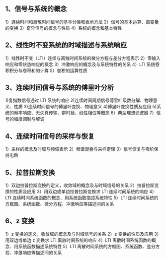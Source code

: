 
## 1、信号与系统的概念 
1）连续时间和离散时间信号的基本分类和表示方法 
2）信号的基本运算、自变量的变换 
3）奇异信号的概念与性质 
4）系统的概念和基本特性 

## 2、线性时不变系统的时域描述与系统响应 
1）线性时不变（LTI）连续与离散时间系统的微分方程与差分方程表示 
2）零输入响应和零状态响应的概念 
3）冲激响应的概念及与系统特性的关系 
4）LTI 系统卷积积分与卷积和的计算 
5）卷积的运算性质 

## 3、连续时间信号与系统的傅里叶分析 
1)复指数信号通过 LTI 系统的响应 
2)连续时间周期信号傅里叶级数分解、物理意义、性质 
3)连续时间信号的傅里叶变换、物理意义 
4)傅里叶变换性质及应用 
5)系统的频率响应、无失真传输、群时延、线性相位等概念
6）典型理想滤波器 
7）信号的幅度调制与解调 

## 4、连续时间信号的采样与恢复 
1）采样的概念及时域与频域表示 
2）频谱混叠与采样定理 
3）信号恢复与零阶保持电路 

## 5、拉普拉斯变换 
1）双边拉普拉斯变换的定义，收敛域的概念及与时域信号的关系
2）拉普拉斯变换的性质及应用 
3）用双边或单边拉普拉斯变换求 LTI 连续时间系统的响应 
4）LTI 连续时间系统函数的概念、用系统函数描述系统特性 
5）LTI 连续时间系统的方框图、系统函数、微分方程、冲激响应等描述间的关系


## 6、z 变换 
1）z 变换的定义，收敛域的概念及与时域信号的关系 
2）z 变换的性质及应用 
3）用双边或单边 z 变换求 LTI 离散时间系统的响应 
4）LTI 离散时间系统函数的概念、用系统函数描述系统特性 
5）LTI 离散时间系统的方框图、系统函数、差分方程、冲激响应等描述间的关系
